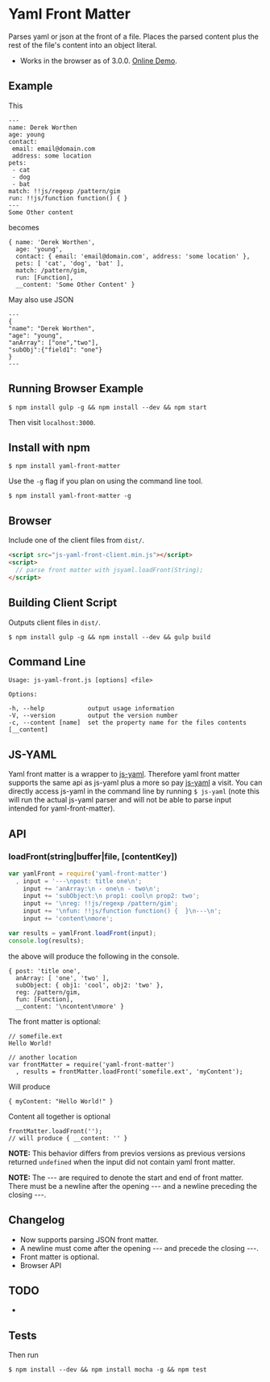 # Yaml Front Matter

Parses yaml or json at the front of a file. Places the parsed content plus the rest of the file's content into an object literal.

- Works in the browser as of 3.0.0. [Online Demo](http://js-yaml-example.derekworthen.com).

## Example

This

    ---
    name: Derek Worthen
    age: young
    contact:
     email: email@domain.com
     address: some location
    pets:
     - cat
     - dog
     - bat
    match: !!js/regexp /pattern/gim
    run: !!js/function function() { }
    ---
    Some Other content

becomes

    { name: 'Derek Worthen',
      age: 'young',
      contact: { email: 'email@domain.com', address: 'some location' },
      pets: [ 'cat', 'dog', 'bat' ],
      match: /pattern/gim,
      run: [Function],
      __content: 'Some Other Content' }

May also use JSON

    ---
    {
    "name": "Derek Worthen",
    "age": "young",
    "anArray": ["one","two"],
    "subObj":{"field1": "one"}
    }
    ---

## Running Browser Example

```shell
$ npm install gulp -g && npm install --dev && npm start
```

Then visit `localhost:3000`.

## Install with npm

```shell
$ npm install yaml-front-matter
```

Use the `-g` flag if you plan on using the command line tool.

```shell
$ npm install yaml-front-matter -g
```
    
## Browser

Include one of the client files from `dist/`. 

```html
<script src="js-yaml-front-client.min.js"></script>
<script>
  // parse front matter with jsyaml.loadFront(String);
</script>
```

## Building Client Script

Outputs client files in `dist/`.

```shell
$ npm install gulp -g && npm install --dev && gulp build
```

## Command Line

    Usage: js-yaml-front.js [options] <file>

    Options:

    -h, --help            output usage information
    -V, --version         output the version number
    -c, --content [name]  set the property name for the files contents [__content]

## JS-YAML

Yaml front matter is a wrapper to [js-yaml](https://github.com/nodeca/js-yaml). Therefore yaml front 
matter supports the same api as js-yaml plus a more so pay [js-yaml](https://github.com/nodeca/js-yaml) a visit. 
You can directly access js-yaml in the command line by running `$ js-yaml` (note this will run the actual js-yaml 
parser and will not be able to parse input intended for yaml-front-matter).

## API

### loadFront(string|buffer|file, [contentKey])

```JavaScript
var yamlFront = require('yaml-front-matter')
  , input = '---\npost: title one\n';
    input += 'anArray:\n - one\n - two\n';
    input += 'subObject:\n prop1: cool\n prop2: two';
    input += '\nreg: !!js/regexp /pattern/gim';
    input += '\nfun: !!js/function function() {  }\n---\n';
    input += 'content\nmore';

var results = yamlFront.loadFront(input);
console.log(results);
```

the above will produce the following in the console.

```shell
{ post: 'title one',
  anArray: [ 'one', 'two' ],
  subObject: { obj1: 'cool', obj2: 'two' },
  reg: /pattern/gim,
  fun: [Function],
  __content: '\ncontent\nmore' }
```

The front matter is optional:

    // somefile.ext
    Hello World!

    // another location
    var frontMatter = require('yaml-front-matter')
      , results = frontMatter.loadFront('somefile.ext', 'myContent');

Will produce

    { myContent: "Hello World!" }

Content all together is optional

    frontMatter.loadFront('');
    // will produce { __content: '' }

__NOTE:__ This behavior differs from previos versions as previous versions returned `undefined` when the input did not contain yaml front matter.

__NOTE:__ The --- are required to denote the start and end of front matter. There must be a newline after the opening --- and a newline preceding the closing ---.

## Changelog

- Now supports parsing JSON front matter.
- A newline must come after the opening --- and precede the closing ---.
- Front matter is optional.
- Browser API 

## TODO

-

## Tests

Then run

```shell
$ npm install --dev && npm install mocha -g && npm test
```
